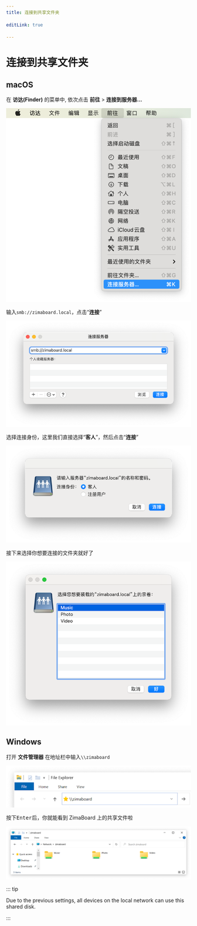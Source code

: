 ```yaml
---
title: 连接到共享文件夹

editLink: true

---
```


# 连接到共享文件夹


## macOS
在 **访达(Finder)** 的菜单中, 依次点击 **前往** > **连接到服务器…**  

![Finder Go](./images/finder-go.png)


输入`smb://zimaboard.local`，点击“**连接**”

![Connect to Server](./images/connect-to-server.png)


选择连接身份，这里我们直接选择“**客人**”，然后点击“**连接**”

![macOS Connect Auth](./images/mac-connect-auth.png)


接下来选择你想要连接的文件夹就好了

![Select Folders](./images/select-folders.png)

## Windows

打开 **文件管理器** 在地址栏中输入`\\zimaboard`

![Win File Explorer](./images/win-file-explorer.png)

按下<kbd>Enter</kbd>后，你就能看到 ZimaBoard 上的共享文件啦

![Win ZimaBoard Folders](./images/win-zimaboard-folders.png)

::: tip

Due to the previous settings, all devices on the local network can use this shared disk.

:::